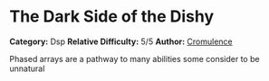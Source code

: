 # The Dark Side of the Dishy
**Category:** Dsp
**Relative Difficulty:** 5/5
**Author:** [Cromulence](https://cromulence.com/)

Phased arrays are a pathway to many abilities some consider to be unnatural
